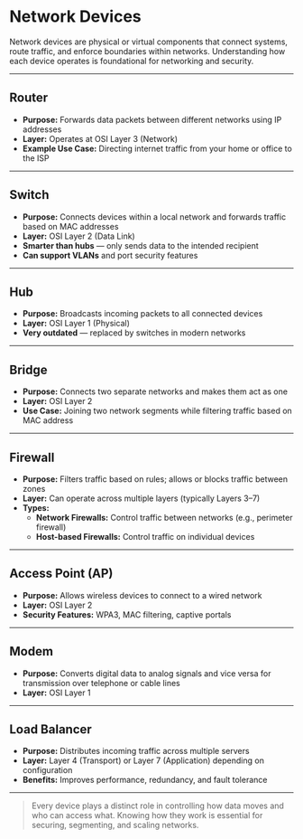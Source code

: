 # Network Devices

Network devices are physical or virtual components that connect systems, route traffic, and enforce boundaries within networks. Understanding how each device operates is foundational for networking and security.

---

## Router

- **Purpose:** Forwards data packets between different networks using IP addresses
- **Layer:** Operates at OSI Layer 3 (Network)
- **Example Use Case:** Directing internet traffic from your home or office to the ISP

---

## Switch

- **Purpose:** Connects devices within a local network and forwards traffic based on MAC addresses
- **Layer:** OSI Layer 2 (Data Link)
- **Smarter than hubs** — only sends data to the intended recipient
- **Can support VLANs** and port security features

---

## Hub

- **Purpose:** Broadcasts incoming packets to all connected devices
- **Layer:** OSI Layer 1 (Physical)
- **Very outdated** — replaced by switches in modern networks

---

## Bridge

- **Purpose:** Connects two separate networks and makes them act as one
- **Layer:** OSI Layer 2
- **Use Case:** Joining two network segments while filtering traffic based on MAC address

---

## Firewall

- **Purpose:** Filters traffic based on rules; allows or blocks traffic between zones
- **Layer:** Can operate across multiple layers (typically Layers 3–7)
- **Types:**
  - **Network Firewalls:** Control traffic between networks (e.g., perimeter firewall)
  - **Host-based Firewalls:** Control traffic on individual devices

---

## Access Point (AP)

- **Purpose:** Allows wireless devices to connect to a wired network
- **Layer:** OSI Layer 2
- **Security Features:** WPA3, MAC filtering, captive portals

---

## Modem

- **Purpose:** Converts digital data to analog signals and vice versa for transmission over telephone or cable lines
- **Layer:** OSI Layer 1

---

## Load Balancer

- **Purpose:** Distributes incoming traffic across multiple servers
- **Layer:** Layer 4 (Transport) or Layer 7 (Application) depending on configuration
- **Benefits:** Improves performance, redundancy, and fault tolerance

---

> Every device plays a distinct role in controlling how data moves and who can access what. Knowing how they work is essential for securing, segmenting, and scaling networks.

